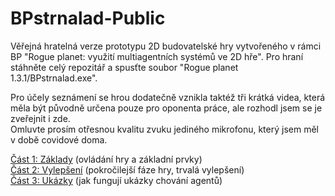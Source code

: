 # BPstrnalad-Public
Věřejná hratelná verze prototypu 2D budovatelské hry vytvořeného v rámci BP "Rogue planet: využití multiagentních systémů ve 2D hře".
Pro hraní stáhněte celý repozitář a spusťte soubor "Rogue planet 1.3.1/BPstrnalad.exe".
  
  
Pro účely seznámení se hrou dodatečně vznikla taktéž tři krátká videa, která měla být původně určena pouze pro oponenta práce, ale rozhodl jsem se je zveřejnit i zde.  
Omluvte prosím otřesnou kvalitu zvuku jediného mikrofonu, který jsem měl v době covidové doma. 

[Část 1: Základy](https://www.youtube.com/watch?v=8uYcbiXe1H8&list=PLZW8D_m16Jhd17HLykrCO9IvsZkhufuUr&index=3) (ovládání hry a základní prvky)  
[Část 2: Vylepšení](https://www.youtube.com/watch?v=RQdXEZ1ucL8&list=PLZW8D_m16Jhd17HLykrCO9IvsZkhufuUr&index=4) (pokročilejší fáze hry, trvalá vylepšení)  
[Část 3: Ukázky](https://www.youtube.com/watch?v=5su-YVRgD7I&list=PLZW8D_m16Jhd17HLykrCO9IvsZkhufuUr&index=5) (jak fungují ukázky chování agentů)  
